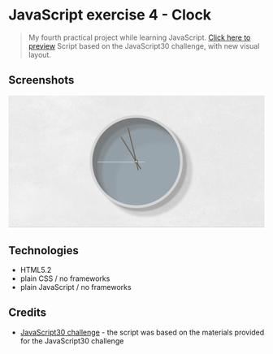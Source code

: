 # JavaScript exercise 4 - Clock
> My fourth practical project while learning JavaScript. [Click here to preview](https://karbudzik.github.io/JavaScript-exercise-4-Clock/) 
> Script based on the JavaScript30 challenge, with new visual layout.


## Screenshots
![Drumkit_screenshot](css/screen.jpg)

## Technologies
* HTML5.2
* plain CSS / no frameworks
* plain JavaScript / no frameworks

## Credits
* [JavaScript30 challenge](https://javascript30.com) - the script was based on the materials provided for the JavaScript30 challenge